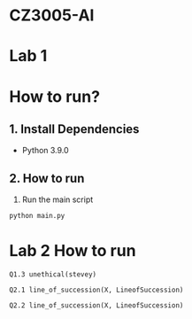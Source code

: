 # CZ3005-AI
# Lab 1
# How to run?

## 1. Install Dependencies

- Python 3.9.0

## 2. How to run

1. Run the main script
```
python main.py
```

# Lab 2 How to run
```
Q1.3 unethical(stevey)
```
```
Q2.1 line_of_succession(X, LineofSuccession)
```
```
Q2.2 line_of_succession(X, LineofSuccession)
```
